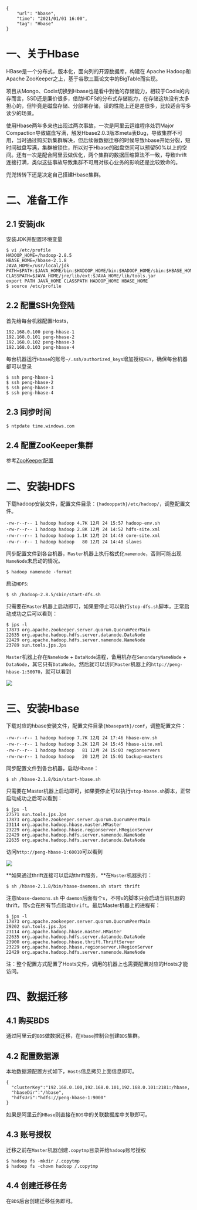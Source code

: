```
{
    "url": "hbase",
    "time": "2021/01/01 16:00",
    "tag": "Hbase"
}
```

# 一、关于Hbase

HBase是一个分布式，版本化，面向列的开源数据库，构建在 Apache Hadoop和 Apache ZooKeeper之上，基于谷歌三篇论文中的BigTable而实现。

项目从Mongo、Codis切换到Hbase也是看中到他的存储能力，相较于Codis的内存而言，SSD还是廉价很多，借助HDFS的分布式存储能力，在存储这块没有太多担心的，但毕竟是磁盘存储、分部署存储，读的性能上还是差很多，比较适合写多读少的场景。 

使用Hbase两年多来也出现过两次事故，一次是阿里云运维程序处罚Major Compaction导致磁盘写满，触发Hbase2.0.3版本meta表Bug，导致集群不可用，当时通过购买新集群解决，但后续做数据迁移的时候导致hbase开始分裂，短时间磁盘写满，集群被锁住，所以对于Hbase的磁盘空间可以预留50%以上的空间。还有一次是配合阿里云做优化，两个集群的数据压缩算法不一致，导致thrift连接打满，类似这些事故导致集群不可用对核心业务的影响还是比较致命的。

兜兜转转下还是决定自己搭建Hbase集群。

# 二、准备工作

## 2.1 安装jdk

安装JDK并配置环境变量

```
$ vi /etc/profile
HADOOP_HOME=/hadoop-2.8.5
HBASE_HOME=/hbase-2.1.8
JAVA_HOME=/usr/local/jdk
PATH=$PATH:$JAVA_HOME/bin:$HADOOP_HOME/bin:$HADOOP_HOME/sbin:$HBASE_HOME/bin
CLASSPATH=$JAVA_HOME/jre/lib/ext:$JAVA_HOME/lib/tools.jar
export PATH JAVA_HOME CLASSPATH HADOOP_HOME HBASE_HOME
$ source /etc/profile
```

## 2.2 配置SSH免登陆

首先给每台机器配置Hosts，

```
192.168.0.100 peng-hbase-1
192.168.0.101 peng-hbase-2
192.168.0.102 peng-hbase-3
192.168.0.103 peng-hbase-4
```

每台机器运行`Hbase`的账号`~/.ssh/authorized_keys`增加授权`KEY`，确保每台机器都可以登录

```
$ ssh peng-hbase-1
$ ssh peng-hbase-2
$ ssh peng-hbase-3
$ ssh peng-hbase-4
```

## 2.3 同步时间

```
$ ntpdate time.windows.com
```

## 2.4 配置ZooKeeper集群

参考[ZooKeeper配置](https://itopic.org/zookeeper.html)

# 二、安装HDFS

下载hadoop安装文件，配置文件目录：`{hadooppath}/etc/hadoop/`，调整配置文件。

```
-rw-r--r-- 1 hadoop hadoop 4.7K 12月 24 15:57 hadoop-env.sh
-rw-r--r-- 1 hadoop hadoop 2.8K 12月 24 14:52 hdfs-site.xml
-rw-r--r-- 1 hadoop hadoop 1.1K 12月 24 14:49 core-site.xml
-rw-r--r-- 1 hadoop hadoop   80 12月 24 14:48 slaves
```

同步配置文件到各台机器，`Master`机器上执行格式化`namenode`，否则可能出现`NameNode`未启动的情况。

```
$ hadoop namenode -format
```

启动`HDFS`:

```
$ sh /hadoop-2.8.5/sbin/start-dfs.sh
```

只需要在`Master`机器上启动即可，如果要停止可以执行`stop-dfs.sh`脚本，正常启动成功之后可以看到：

```
$ jps -l
17873 org.apache.zookeeper.server.quorum.QuorumPeerMain
22635 org.apache.hadoop.hdfs.server.datanode.DataNode
22429 org.apache.hadoop.hdfs.server.namenode.NameNode
23789 sun.tools.jps.Jps
```

`Master`机器上存在`NameNode` + `DataNode`进程，备用机存在`SenondaryNameNode` + `DataNode`，其它只有`DataNode`。然后就可以访问`Master`机器上的`http://peng-hbase-1:50070`，就可以看到

![](../../static/uploads/dfshealth.png)

# 三、安装Hbase

下载对应的hbase安装文件，配置文件目录`{hbasepath}/conf`，调整配置文件：

```
-rw-r--r-- 1 hadoop hadoop 7.7K 12月 24 17:46 hbase-env.sh
-rw-r--r-- 1 hadoop hadoop 3.2K 12月 24 15:45 hbase-site.xml
-rw-r--r-- 1 hadoop hadoop   81 12月 24 15:03 regionservers
-rw-rw-r-- 1 hadoop hadoop   20 12月 24 15:01 backup-masters
```

同步配置文件到各台机器，启动Hbase：

```
$ sh /hbase-2.1.8/bin/start-hbase.sh
```

只需要在Master机器上启动即可，如果要停止可以执行`stop-hbase.sh`脚本，正常启动成功之后可以看到：

```
$ jps -l
27571 sun.tools.jps.Jps
17873 org.apache.zookeeper.server.quorum.QuorumPeerMain
23114 org.apache.hadoop.hbase.master.HMaster
23229 org.apache.hadoop.hbase.regionserver.HRegionServer
22429 org.apache.hadoop.hdfs.server.namenode.NameNode
22635 org.apache.hadoop.hdfs.server.datanode.DataNode
```

访问`http://peng-hbase-1:60010`可以看到

![](../../static/uploads/hbase-master-status.png)

**如果通过thrift连接可以启动thrift服务，**在`Master`机器执行：

```
$ sh /hbase-2.1.8/bin/hbase-daemons.sh start thrift
```

注意`hbase-daemons.sh` 中 `daemon`后面有个`s`，不带`s`的脚本只会启动当前机器的thrift，带`s`会在所有节点启动`thrift`。最后Master机器上的进程有：

```
$ jps -l
17873 org.apache.zookeeper.server.quorum.QuorumPeerMain
29202 sun.tools.jps.Jps
23114 org.apache.hadoop.hbase.master.HMaster
22635 org.apache.hadoop.hdfs.server.datanode.DataNode
23900 org.apache.hadoop.hbase.thrift.ThriftServer
23229 org.apache.hadoop.hbase.regionserver.HRegionServer
22429 org.apache.hadoop.hdfs.server.namenode.NameNode
```

注：整个配置方式配置了Hosts文件，调用的机器上也需要配置对应的Hosts才能访问。

# 四、数据迁移

## 4.1 购买BDS

通过阿里云的`BDS`做数据迁移，在`Hbase`控制台创建`BDS`集群。

## 4.2 配置数据源

本地数据源配置方式如下，`Hosts`信息拷贝上面信息即可。

```
{
  "clusterKey":"192.168.0.100,192.168.0.101,192.168.0.101:2181:/hbase,
  "hbaseDir":"/hbase",
  "hdfsUri":"hdfs://peng-hbase-1:9000"
}
```

如果是阿里云的`HBase`则直接在`BDS`中的关联数据库中关联即可。

## 4.3 账号授权

迁移之前在`Master`机器创建`.copytmp`目录并给`hadoop`账号授权

```
$ hadoop fs -mkdir /.copytmp
$ hadoop fs -chown hadoop /.copytmp
```

## 4.4 创建迁移任务

在`BDS`后台创建迁移任务即可。

